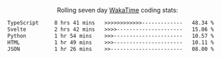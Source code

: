 <p align="center">Rolling seven day <a href="https://wakatime.com/@syrkis"/>WakaTime</a> coding stats:</p>
<!--START_SECTION:waka-->

```txt
TypeScript     8 hrs 41 mins   >>>>>>>>>>>>-------------   48.34 %
Svelte         2 hrs 42 mins   >>>>---------------------   15.06 %
Python         1 hr 54 mins    >>>----------------------   10.57 %
HTML           1 hr 49 mins    >>>----------------------   10.11 %
JSON           1 hr 26 mins    >>-----------------------   08.00 %
```

<!--END_SECTION:waka-->

